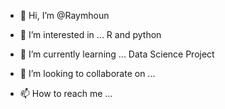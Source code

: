 - 👋 Hi, I’m @Raymhoun
- 👀 I’m interested in ...
R and python

- 🌱 I’m currently learning ...
Data Science Project

- 💞️ I’m looking to collaborate on ...
- 📫 How to reach me ... 

<!---
Raymhoun/Raymhoun is a ✨ special ✨ repository because its `README.md` (this file) appears on your GitHub profile.
You can click the Preview link to take a look at your changes.
--->
